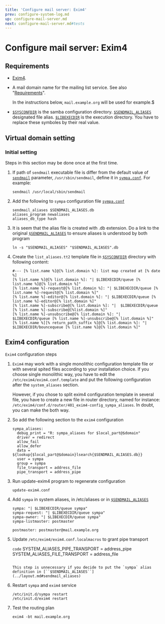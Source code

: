 ```yaml
---
title: 'Configure mail server: Exim4'
prev: configure-system-log.md
up: configure-mail-server.md
next: configure-mail-server.md#tests
---
```


Configure mail server: Exim4
============================

Requirements
------------

  * [Exim4](https://www.exim.org/).

  * A mail domain name for the mailing list service.
    See also "[Requirements](../requirements.md#network-requirements)".

    In the instructions below, ``mail.example.org`` will be used for example.$

  * [``$SYSCONFDIR``](../layout.md#sysconfdir) is the samba configuration
    directory.
    [``$SENDMAIL_ALIASES``](../layout.md#sendmail_aliases) designated
    file alias.
    [``$LIBEXECDIR``](../layout.md#libexecdir) is the execution directory.
    You have to replace these symboles by their real value.

Virtual domain setting
----------------------
### Initial setting

Steps in this section may be done once at the first time.

  1. If path of ``sendmail`` executable file is differ from the default value
     of [``sendmail``](/gpldoc/man/sympa_config.5.html#sendmail) parameter,
     ``/usr/sbin/sendmail``, define it in
     [``sympa.conf``](../layout.md#config).  For example:

     ``` code
     sendmail /usr/local/sbin/sendmail
     ```

  2. Add the following to `sympa` configuration file [``sympa.conf``](../layout.md#config)

     ``` code
     sendmail_aliases $SENDMAIL_ALIASES.db
     aliases_program newaliases
     aliases_db_type hash
     ```

  3. It is seem that the alias file is created with .db extension. Do a link to
     the original [``$SENDMAIL_ALIASES``](../layout.md#sendmail_aliases) to
     ensure aliases is understood by both program

     ``` code
     ln -s "$SENDMAIL_ALIASES" "$SENDMAIL_ALIASES".db
     ```

  4. Create the `list_aliases.tt2` template file in [``$SYSCONFDIR``](../layout.md#sysconfdir)
     directory with following content:
     ``` code
     #--- [% list.name %]@[% list.domain %]: list map created at [% date %]
     [% list.name %]@[% list.domain %]: "| $LIBEXECDIR/queue [% list.name %]@[% list.domain %]"
     [% list.name %]-request@[% list.domain %]: "| $LIBEXECDIR/queue [% list.name %]-request@[% list.domain %]"
     [% list.name %]-editor@[% list.domain %]: "| $LIBEXECDIR/queue [% list.name %]-editor@[% list.domain %]"
     [% list.name %]-subscribe@[% list.domain %]: "|  $LIBEXECDIR/queue [% list.name %]-subscribe@[%list.domain %]"
     [% list.name %]-unsubscribe@[% list.domain %]: "|  $LIBEXECDIR/queue [% list.name %]-unsubscribe@[% list.domain %]"
     [% list.name %][% return_path_suffix %]@[% list.domain %]: "|  $LIBEXECDIR/bouncequeue [% list.name %]@[% list.domain %]"
     ```

Exim4 configuration
-------------------

`Exim4` configuration steps

  1. `Exim4` may work with a single monolithic configuration template file or
     with several spited files according to your installation choice. If you
     choose single monolithic way, you have to edit the
     ``/etc/exim4/exim4.conf.template`` and put the following configuration
     after the `system_aliases` section.

     However, if you chose to split exim4
     configuration template in several file, you have to create a new file in
     router directory, named for instance:
     ``/etc/exim4/conf.d/router/401_exim4-config_sympa_aliases``.
     In doubt, you can make the both way.

  2. So add the following section to the `exim4` configuration

     ``` code
     sympa_aliases:
       debug_print = "R: sympa_aliases for $local_part@$domain"
       driver = redirect
       allow_fail
       allow_defer
       data = ${lookup{$local_part@$domain}lsearch{$SENDMAIL_ALIASES.db}}
       user = sympa
       group = sympa
       file_transport = address_file
       pipe_transport = address_pipe
     ```

  3. Run update-exim4 program to regenerate configuration

     ``` code
     update-exim4.conf
     ```

 4. Add `sympa` in system aliases, in /etc/aliases or in  [``$SENDMAIL_ALIASES``](../layout.md#sendmail_aliases)

     ``` code
     sympa: "| $LIBEXECDIR/queue sympa"
     sympa-request: "| $LIBEXECDIR/queue sympa"
     sympa-owner: "| $LIBEXECDIR/queue sympa"
     sympa-listmaster: postmaster

     postmaster: postmaster@mail.example.org
     ```
     
  5. Update `/etc/exim4/exim4.conf.localmacros` to grant pipe transport
     
     ```code```
     SYSTEM_ALIASES_PIPE_TRANSPORT = address_pipe
     SYSTEM_ALIASES_FILE_TRANSPORT = address_file
     ```
     
     This step is unnecessary if you decide to put the `sympa` alias definition in [``$SENDMAIL_ALIASES``](../layout.md#sendmail_aliases)

  6. Restart `sympa` and `exim4` service

     ``` code
     /etc/init.d/sympa restart
     /etc/init.d/exim4 restart
     ```

  7. Test the routing plan

     ``` code
     exim4 -bt mail.example.org
     ```
 
